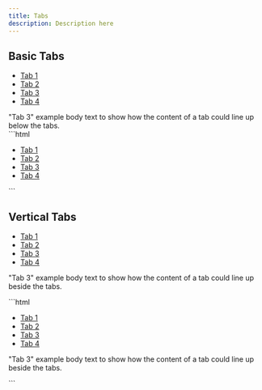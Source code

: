 ```yaml
---
title: Tabs
description: Description here
---
```


## Basic Tabs

<div class="example">
    <div class="example--inner-frame">
        <ul class="fnd-tabs--list-horizontal">
            <li class="fnd-tabs--list-item">
                <a href="#horiz-tab1" class="fnd-tabs--list-link">Tab 1</a>
            </li>
            <li class="fnd-tabs--list-item">
                <a href="#horiz-tab2" class="fnd-tabs--list-link">Tab 2</a>
            </li>
            <li class="fnd-tabs--list-item is-active">
                <a href="#horiz-tab3" class="fnd-tabs--list-link">Tab 3</a>
            </li>
            <li class="fnd-tabs--list-item is-disabled">
                <a href="#horiz-tab4" class="fnd-tabs--list-link">Tab 4</a>
            </li>
        </ul>
        <div class="fnd-container">"Tab 3" example body text to show how the content of a tab could line up below the tabs.</div>
    </div>
</div>
```html
<ul class="fnd-tabs--list-horizontal">
    <li class="fnd-tabs--list-item">
        <a href="#horiz-tab1" class="fnd-tabs--list-link">Tab 1</a>
    </li>
    <li class="fnd-tabs--list-item">
        <a href="#horiz-tab2" class="fnd-tabs--list-link">Tab 2</a>
    </li>
    <li class="fnd-tabs--list-item is-active">
        <a href="#horiz-tab3" class="fnd-tabs--list-link">Tab 3</a>
    </li>
    <li class="fnd-tabs--list-item is-disabled">
        <a href="#horiz-tab4" class="fnd-tabs--list-link">Tab 4</a>
    </li>
</ul>
```


## Vertical Tabs

<div class="example">
    <div class="example--inner-frame">
        <div class="fnd-row">
            <div class="fnd-row--col-md-3">
                <ul class="fnd-tabs--list-vertical">
                    <li class="fnd-tabs--list-item">
                        <a href="#vertical-tab1" class="fnd-tabs--list-link">Tab 1</a>
                    </li>
                    <li class="fnd-tabs--list-item">
                        <a href="#vertical-tab2" class="fnd-tabs--list-link">Tab 2</a>
                    </li>
                    <li class="fnd-tabs--list-item is-active">
                        <a href="#vertical-tab3" class="fnd-tabs--list-link">Tab 3</a>
                    </li>
                    <li class="fnd-tabs--list-item is-disabled">
                        <a href="#vertical-tab4" class="fnd-tabs--list-link">Tab 4</a>
                    </li>
                </ul>
            </div>
            <div class="fnd-row--col-md-9 fnd-container">
                <p>"Tab 3" example body text to show how the content of a tab could line up beside the tabs.</p>
            </div>
        </div>
    </div>
</div>
```html
<div class="fnd-row">
    <div class="fnd-row--col-md-3">
        <ul class="fnd-tabs--list-vertical">
            <li class="fnd-tabs--list-item">
                <a href="#vertical-tab1" class="fnd-tabs--list-link">Tab 1</a>
            </li>
            <li class="fnd-tabs--list-item">
                <a href="#vertical-tab2" class="fnd-tabs--list-link">Tab 2</a>
            </li>
            <li class="fnd-tabs--list-item is-active">
                <a href="#vertical-tab3" class="fnd-tabs--list-link">Tab 3</a>
            </li>
            <li class="fnd-tabs--list-item is-disabled">
                <a href="#vertical-tab4" class="fnd-tabs--list-link">Tab 4</a>
            </li>
        </ul>
    </div>
    <div class="fnd-row--col-md-9 fnd-container">
        <p>"Tab 3" example body text to show how the content of a tab could line up beside the tabs.</p>
    </div>
</div>
```
